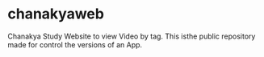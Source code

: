 # chanakyaweb
Chanakya Study Website to view Video by tag.
This isthe public repository made for control the versions of an App. 
